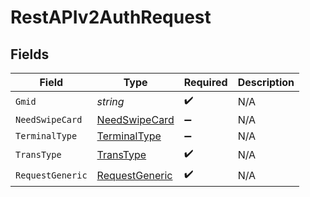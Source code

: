 # RestAPIv2AuthRequest


## Fields

| Field                                                   | Type                                                    | Required                                                | Description                                             |
| ------------------------------------------------------- | ------------------------------------------------------- | ------------------------------------------------------- | ------------------------------------------------------- |
| `Gmid`                                                  | *string*                                                | :heavy_check_mark:                                      | N/A                                                     |
| `NeedSwipeCard`                                         | [NeedSwipeCard](../../Models/Shared/NeedSwipeCard.md)   | :heavy_minus_sign:                                      | N/A                                                     |
| `TerminalType`                                          | [TerminalType](../../Models/Shared/TerminalType.md)     | :heavy_minus_sign:                                      | N/A                                                     |
| `TransType`                                             | [TransType](../../Models/Shared/TransType.md)           | :heavy_check_mark:                                      | N/A                                                     |
| `RequestGeneric`                                        | [RequestGeneric](../../Models/Shared/RequestGeneric.md) | :heavy_check_mark:                                      | N/A                                                     |